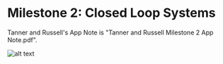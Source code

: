 # Milestone 2: Closed Loop Systems

Tanner and Russell's App Note is "Tanner and Russell Milestone 2 App Note.pdf".

![alt text](
https://github.com/RU09342/milestone-2-closed-loop-controls-kool-kats/blob/master/Pics/temp58-40.gif)